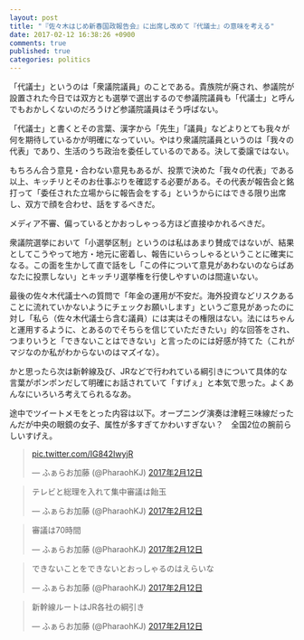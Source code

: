 ```yaml
---
layout: post
title: "『佐々木はじめ新春国政報告会』に出席し改めて『代議士』の意味を考える"
date: 2017-02-12 16:38:26 +0900
comments: true
published: true
categories: politics
---
```


「代議士」というのは「衆議院議員」のことである。貴族院が廃され、参議院が設置された今日では双方とも選挙で選出するので参議院議員も「代議士」と呼んでもおかしくないのだろうけど参議院議員はそう呼ばない。

「代議士」と書くとその言葉、漢字から「先生」「議員」などよりとても我々が何を期待しているかが明確になっていい。やはり衆議院議員というのは「我々の代表」であり、生活のうち政治を委任しているのである。決して委譲ではない。

もちろん合う意見・合わない意見もあるが、投票で決めた「我々の代表」である以上、キッチリとそのお仕事ぶりを確認する必要がある。その代表が報告会と銘打って「委任された立場からに報告会をする」というからにはできる限り出席し、双方で顔を合わせ、話をするべきだ。

メディア不審、偏っているとかおっしゃっる方ほど直接ゆかれるべきだ。

衆議院選挙において「小選挙区制」というのは私はあまり賛成ではないが、結果としてこうやって地方・地元に密着し、報告にいらっしゃるということに確実になる。この面を生かして直で話をし「この件について意見があわないのならばあなたに投票しない」とキッチリ選挙権を行使しやすいのは間違いない。

最後の佐々木代議士への質問で「年金の運用が不安だ。海外投資などリスクあることに流れていかないようにチェックお願いします」というご意見があったのに対し「私ら（佐々木代議士ら含む議員）には実はその権限はない。法にはちゃんと運用するように、とあるのでそちらを信じていただきたい」的な回答をされ、つまりいうと「できないことはできない」と言ったのには好感が持てた（これがマジなのか私がわからないのはマズイな）。

かと思ったら次は新幹線及び、JRなどで行われている綱引きについて具体的な言葉がポンポンだして明確にお話されていて「すげぇ」と本気で思った。よくあんなにいろいろ考えてられるなあ。

途中でツイートメモをとった内容は以下。オープニング演奏は津軽三味線だったんだが中央の眼鏡の女子、属性が多すぎてかわいすぎない？　全国2位の腕前らしいすげえ。

<blockquote class="twitter-tweet" data-lang="ja"><p lang="und" dir="ltr"><a href="https://t.co/IG842IwyjR">pic.twitter.com/IG842IwyjR</a></p>&mdash; ふぁらお加藤 (@PharaohKJ) <a href="https://twitter.com/PharaohKJ/status/830597348237598720">2017年2月12日</a></blockquote> <script async src="//platform.twitter.com/widgets.js" charset="utf-8"></script>

<blockquote class="twitter-tweet" data-lang="ja"><p lang="ja" dir="ltr">テレビと総理を入れて集中審議は飴玉</p>&mdash; ふぁらお加藤 (@PharaohKJ) <a href="https://twitter.com/PharaohKJ/status/830605856894963712">2017年2月12日</a></blockquote> <script async src="//platform.twitter.com/widgets.js" charset="utf-8"></script>

<blockquote class="twitter-tweet" data-lang="ja"><p lang="ja" dir="ltr">審議は70時間</p>&mdash; ふぁらお加藤 (@PharaohKJ) <a href="https://twitter.com/PharaohKJ/status/830605974624833536">2017年2月12日</a></blockquote> <script async src="//platform.twitter.com/widgets.js" charset="utf-8"></script>

<blockquote class="twitter-tweet" data-lang="ja"><p lang="ja" dir="ltr">できないことをできないとおっしゃるのはえらいな</p>&mdash; ふぁらお加藤 (@PharaohKJ) <a href="https://twitter.com/PharaohKJ/status/830611789914132480">2017年2月12日</a></blockquote> <script async src="//platform.twitter.com/widgets.js" charset="utf-8"></script>

<blockquote class="twitter-tweet" data-lang="ja"><p lang="ja" dir="ltr">新幹線ルートはJR各社の綱引き</p>&mdash; ふぁらお加藤 (@PharaohKJ) <a href="https://twitter.com/PharaohKJ/status/830612701697056769">2017年2月12日</a></blockquote> <script async src="//platform.twitter.com/widgets.js" charset="utf-8"></script>
